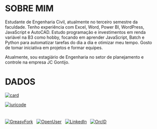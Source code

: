 # SOBRE MIM
Estudante de Engenharia Civil, atualmente no terceiro semestre da faculdade. Tenho experiência com Excel, Word, Power BI, WordPress, JavaScript e AutoCAD. Estudo programação e investimentos em renda variável na B3 como hobby, focando em aprender JavaScript, Batch e Python para automatizar tarefas do dia a dia e otimizar meu tempo. Gosto de tomar iniciativa em projetos e formar equipes.

Atualmente, sou estagiário de Engenharia no setor de planejamento e controle na empresa JC Gontijo.

# DADOS
[![card](https://github-readme-stats.vercel.app/api?username=COWANBAS&theme=dark)](https://github.com/COWANBAS)

[![iuricode](https://github-readme-stats.vercel.app/api/top-langs/?username=COWANBAS&hide=html&layout=compact&theme=dark&disable_animations=TRUE&locale=PT-BR&card_width=450)](https://github.com/COWANBAS)
#
[![GreasyFork](https://img.shields.io/badge/GreasyFork-151515?labelColor=7D7D7D)](https://greasyfork.org/en/users/1343842-cowanbas)
&nbsp;
[![OpenUser](https://img.shields.io/badge/OpenUser-151515?labelColor=7D7D7D)](https://openuserjs.org/users/Cowanbas)
&nbsp;
[![LinkedIn](https://img.shields.io/badge/LinkedIn-151515?labelColor=7D7D7D)](https://www.linkedin.com/in/kauan-fonseca-ruiz-de-carvalho)
&nbsp;
[![OrcID](https://img.shields.io/badge/OrcID-151515?labelColor=7D7D7D)](https://orcid.org/0009-0001-9071-4116)
